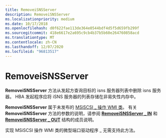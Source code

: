 ```yaml
---
title: RemoveiSNSServer
description: RemoveiSNSServer
ms.localizationpriority: medium
ms.date: 10/17/2018
ms.openlocfilehash: d0f622fae113de364e0544bdf4d5f5d659fb299f
ms.sourcegitcommit: 418e6617e2a695c9cb4b37b5b60e264760858acd
ms.translationtype: MT
ms.contentlocale: zh-CN
ms.lasthandoff: 12/07/2020
ms.locfileid: "96813517"
---
```

# <a name="removeisnsserver"></a>RemoveiSNSServer


**RemoveiSNSServer** 方法从发起方查询目标的 isns 服务器列表中删除 isns 服务器。 HBA 发起程序应将 iSNS 服务器的列表存储在非易失性内存中。

**RemoveiSNSServer** 属于未发布的 [MSiSCSI \_ 操作 WMI 类](msiscsi-operations-wmi-class.md)。 有关 **RemoveiSNSServer** 方法的参数的说明，请参阅 [**RemoveiSNSServer \_ IN**](/windows-hardware/drivers/ddi/iscsiop/ns-iscsiop-_removeisnsserver_in) 和 [**RemoveiSNSServer \_ OUT**](/windows-hardware/drivers/ddi/iscsiop/ns-iscsiop-_removeisnsserver_out) 结构的成员说明。

实现 MSiSCSI 操作 WMI 类的微型端口驱动程序 \_ 无需支持此方法。

 

